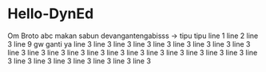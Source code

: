 # Hello-DynEd
Om Broto
abc
makan sabun
devangantengabisss -> tipu tipu
line 1
line 2
line 3
line 9 gw ganti ya
line 3
line 3
line 3
line 3
line 3
line 3
line 3
line 3
line 3
line 3
line 3
line 3
line 3
line 3
line 3
line 3
line 3
line 3
line 3
line 3
line 3
line 3
line 3
line 3
line 3
line 3
line 3
line 3
line 3
